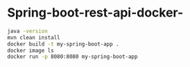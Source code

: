 # Spring-boot-rest-api-docker-

```sh
java -version
mvn clean install
docker build -t my-spring-boot-app .
docker image ls
docker run -p 8080:8080 my-spring-boot-app

